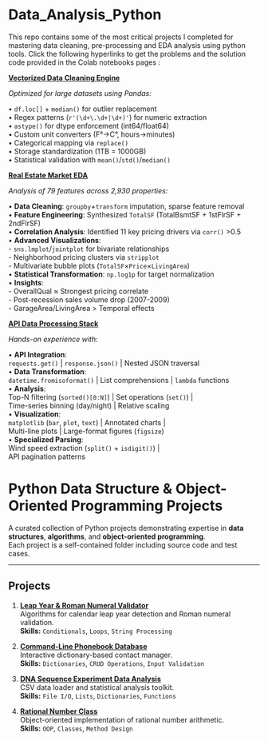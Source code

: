 # Data_Analysis_Python
This repo contains some of the most critical projects I completed for mastering data cleaning, pre-processing and EDA analysis using python tools. Click the following hyperlinks to get the problems and the solution code provided in the Colab notebooks pages : 


[**Vectorized Data Cleaning Engine**](https://colab.research.google.com/drive/1XEe-KLOpyizrUyAQhd0xwOCU1A2-op0-#scrollTo=vZuVntpbrI2w)  

_Optimized for large datasets using Pandas:_  

   • `df.loc[]` + `median()` for outlier replacement  
   • Regex patterns (`r'(\d+\.\d+|\d+)'`) for numeric extraction  
   • `astype()` for dtype enforcement (int64/float64)  
   • Custom unit converters (F°→C°, hours→minutes)  
   • Categorical mapping via `replace()`  
   • Storage standardization (1TB = 1000GB)  
   • Statistical validation with `mean()`/`std()`/`median()`




[**Real Estate Market EDA**](https://colab.research.google.com/drive/1mTa3N2GlIrzPwT2Jyo6yukMLcc6nNjVo?usp=sharing)
  

_Analysis of 79 features across 2,930 properties:_  

   • **Data Cleaning**: `groupby`+`transform` imputation, sparse feature removal  
   • **Feature Engineering**: Synthesized `TotalSF` (TotalBsmtSF + 1stFlrSF + 2ndFlrSF)  
   • **Correlation Analysis**: Identified 11 key pricing drivers via `corr()` >0.5  
   • **Advanced Visualizations**:  
     - `sns.lmplot`/`jointplot` for bivariate relationships  
     - Neighborhood pricing clusters via `stripplot`  
     - Multivariate bubble plots (`TotalSF`×`Price`×`LivingArea`)  
   • **Statistical Transformation**: `np.log1p` for target normalization  
   • **Insights**:  
     - OverallQual ≈ Strongest pricing correlate  
     - Post-recession sales volume drop (2007-2009)  
     - GarageArea/LivingArea > Temporal effects
   



[**API Data Processing Stack**](https://colab.research.google.com/drive/1WbvAvbjDIbOJUCdquefBw8aTsMGWEf2q?usp=sharing)


_Hands-on experience with:_

• **API Integration**:  
  `requests.get()` | `response.json()` | Nested JSON traversal  
• **Data Transformation**:  
  `datetime.fromisoformat()` | List comprehensions | `lambda` functions  
• **Analysis**:  
  Top-N filtering (`sorted()[0:N]`) | Set operations (`set()`) |  
  Time-series binning (day/night) | Relative scaling  
• **Visualization**:  
  `matplotlib` (`bar`, `plot`, `text`) | Annotated charts |  
  Multi-line plots | Large-format figures (`figsize`)  
• **Specialized Parsing**:  
  Wind speed extraction (`split()` + `isdigit()`) |  
  API pagination patterns  


# Python Data Structure & Object-Oriented Programming Projects

A curated collection of Python projects demonstrating expertise in **data structures**, **algorithms**, and **object-oriented programming**.  
Each project is a self-contained folder including source code and test cases.

---

## Projects

1. [**Leap Year & Roman Numeral Validator**](https://github.com/muhammadfarhan720/Data_Analysis_Python/tree/main/Numerical_Algorithms)  
   Algorithms for calendar leap year detection and Roman numeral validation.  
   **Skills:** `Conditionals`, `Loops`, `String Processing`

2. [**Command-Line Phonebook Database**](https://github.com/muhammadfarhan720/Data_Analysis_Python/tree/main/CLI_Dictionary)  
   Interactive dictionary-based contact manager.  
   **Skills:** `Dictionaries`, `CRUD Operations`, `Input Validation`

3. [**DNA Sequence Experiment Data Analysis**](https://github.com/muhammadfarhan720/Data_Analysis_Python/tree/main/DA_DNA)  
   CSV data loader and statistical analysis toolkit.  
   **Skills:** `File I/O`, `Lists`, `Dictionaries`, `Functions`

4. [**Rational Number Class**](https://github.com/muhammadfarhan720/Data_Analysis_Python/tree/main/OOP_Test_method)  
   Object-oriented implementation of rational number arithmetic.  
   **Skills:** `OOP`, `Classes`, `Method Design`
